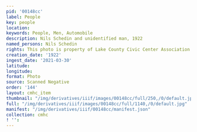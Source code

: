 ```yaml
---
pid: '00148cc'
label: People
key: people
location: 
keywords: People, Men, Automobile
description: Nils Schedin and unidentified man, 1922
named_persons: Nils Schedin
rights: This photo is property of Lake County Civic Center Association.
creation_date: '1922'
ingest_date: '2021-03-30'
latitude: 
longitude: 
format: Photo
source: Scanned Negative
order: '144'
layout: cmhc_item
thumbnail: "/img/derivatives/iiif/images/00148cc/full/250,/0/default.jpg"
full: "/img/derivatives/iiif/images/00148cc/full/1140,/0/default.jpg"
manifest: "/img/derivatives/iiif/00148cc/manifest.json"
collection: cmhc
! '': 
---
```

